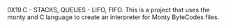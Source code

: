 0X19.C - STACKS, QUEUES - LIFO, FIFO.
This is a project that uses the monty and C language to create an interpreter for Monty ByteCodes files.
